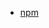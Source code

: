 <!-- - [Gitlab](https://github.com/YanPanMichael/struk) -->
- [npm](https://www.npmjs.com/package/struk)